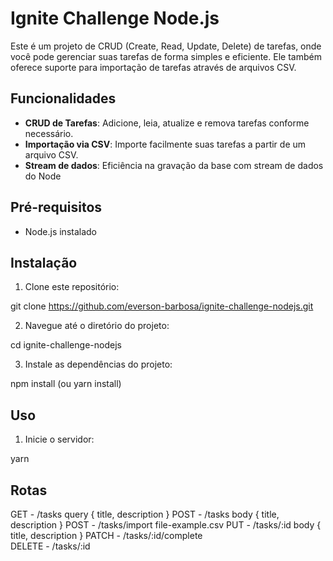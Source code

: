 # Ignite Challenge Node.js

Este é um projeto de CRUD (Create, Read, Update, Delete) de tarefas, onde você pode gerenciar suas tarefas de forma simples e eficiente. Ele também oferece suporte para importação de tarefas através de arquivos CSV.

## Funcionalidades

- **CRUD de Tarefas**: Adicione, leia, atualize e remova tarefas conforme necessário.
- **Importação via CSV**: Importe facilmente suas tarefas a partir de um arquivo CSV.
- **Stream de dados**: Eficiência na gravação da base com stream de dados do Node

## Pré-requisitos

- Node.js instalado

## Instalação

1. Clone este repositório:

git clone https://github.com/everson-barbosa/ignite-challenge-nodejs.git


2. Navegue até o diretório do projeto:

cd ignite-challenge-nodejs

3. Instale as dependências do projeto:

npm install (ou yarn install)

## Uso

1. Inicie o servidor:

yarn 

## Rotas

GET    - /tasks                query { title, description }
POST   - /tasks                body  { title, description }
POST   - /tasks/import         file-example.csv
PUT    - /tasks/:id            body  { title, description }
PATCH  - /tasks/:id/complete   
DELETE - /tasks/:id 